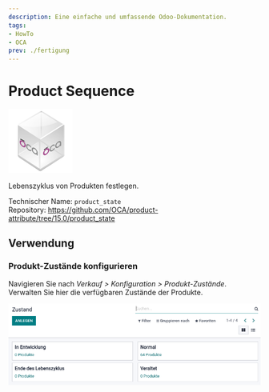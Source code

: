 ```yaml
---
description: Eine einfache und umfassende Odoo-Dokumentation.
tags:
- HowTo
- OCA
prev: ./fertigung
---
```

# Product Sequence
![icon_oca_app](assets/icon_oca_app.png)

Lebenszyklus von Produkten festlegen.

Technischer Name: `product_state`\
Repository: <https://github.com/OCA/product-attribute/tree/15.0/product_state>

## Verwendung

### Produkt-Zustände konfigurieren

Navigieren Sie nach *Verkauf > Konfiguration > Produkt-Zustände*. Verwalten Sie hier die verfügbaren Zustände der Produkte.

![](assets/Product%20State.png)